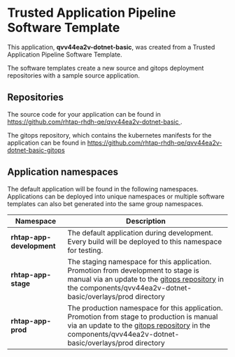 # Trusted Application Pipeline Software Template

This application, **qvv44ea2v-dotnet-basic**, was created from a Trusted Application Pipeline Software Template.

The software templates create a new source and gitops deployment repositories with a sample source application. 

## Repositories

The source code for your application can be found in [https://github.com/rhtap-rhdh-qe/qvv44ea2v-dotnet-basic ](https://github.com/rhtap-rhdh-qe/qvv44ea2v-dotnet-basic ).
 
The gitops repository, which contains the kubernetes manifests for the application can be found in 
[https://github.com/rhtap-rhdh-qe/qvv44ea2v-dotnet-basic-gitops ](https://github.com/rhtap-rhdh-qe/qvv44ea2v-dotnet-basic-gitops ) 

## Application namespaces 

The default application will be found in the following namespaces. Applications can be deployed into unique namespaces or multiple software templates can also bet generated into the same group namespaces.  

|  Namespace   |  Description   |  
| -------- | -------- |   
| **rhtap-app-development** | The default application during development. Every build will be deployed to this namespace for testing. | 
| **rhtap-app-stage** | The staging namespace for this application. Promotion from development to stage is manual via an update to the [gitops repository](https://github.com/rhtap-rhdh-qe/qvv44ea2v-dotnet-basic-gitops ) in the components/qvv44ea2v-dotnet-basic/overlays/prod directory |  
| **rhtap-app-prod** | The production namespace for this application. Promotion from stage to production is manual via an update to the [gitops repository](https://github.com/rhtap-rhdh-qe/qvv44ea2v-dotnet-basic-gitops ) in the components/qvv44ea2v-dotnet-basic/overlays/prod directory | 